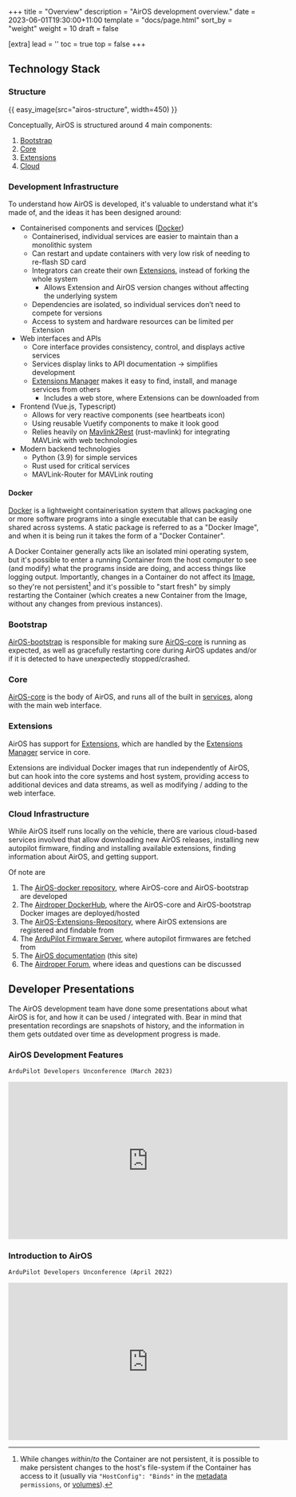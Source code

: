 +++
title = "Overview"
description = "AirOS development overview."
date = 2023-06-01T19:30:00+11:00
template = "docs/page.html"
sort_by = "weight"
weight = 10
draft = false

[extra]
lead = ''
toc = true
top = false
+++

## Technology Stack

### Structure

{{ easy_image(src="airos-structure", width=450) }}

Conceptually, AirOS is structured around 4 main components:

1. [Bootstrap](#bootstrap)
1. [Core](#core)
1. [Extensions](#extensions)
1. [Cloud](#cloud-infrastructure)

### Development Infrastructure

To understand how AirOS is developed, it's valuable to understand what it's made of, and the ideas it has been designed around:

- Containerised components and services ([Docker](#docker))
    - Containerised, individual services are easier to maintain than a monolithic system
    - Can restart and update containers with very low risk of needing to re-flash SD card
    - Integrators can create their own [Extensions](#extensions), instead of forking the whole system
        - Allows Extension and AirOS version changes without affecting the underlying system
    - Dependencies are isolated, so individual services don’t need to compete for versions
    - Access to system and hardware resources can be limited per Extension
- Web interfaces and APIs
    - Core interface provides consistency, control, and displays active services
    - Services display links to API documentation → simplifies development
    - [Extensions Manager](../../usage/advanced/#extensions-manager) makes it easy to find, install, and manage services from others
        - Includes a web store, where Extensions can be downloaded from
- Frontend (Vue.js, Typescript)
    - Allows for very reactive components (see heartbeats icon)
    - Using reusable Vuetify components to make it look good
    - Relies heavily on [Mavlink2Rest](https://github.com/mavlink/mavlink2rest) (rust-mavlink) for integrating MAVLink with web technologies
- Modern backend technologies
    - Python (3.9) for simple services
    - Rust used for critical services
    - MAVLink-Router for MAVLink routing

#### Docker

[Docker](https://www.docker.com/resources/what-container/) is a lightweight containerisation system that allows packaging one or more software programs into a single executable that can be easily shared across systems. A static package is referred to as a "Docker Image", and when it is being run it takes the form of a "Docker Container".

A Docker Container generally acts like an isolated mini operating system, but it's possible to enter a running Container from the host computer to see (and modify) what the programs inside are doing, and access things like logging output. Importantly, changes in a Container do not affect its [Image](https://docs.docker.com/get-started/overview/#images), so they're not persistent[^1] and it's possible to "start fresh" by simply restarting the Container (which creates a new Container from the Image, without any changes from previous instances).

[^1]:While changes _within_/_to_ the Container are not persistent, it is possible to make persistent changes to the host's file-system if the Container has access to it (usually via `"HostConfig": "Binds"` in the [metadata](../extensions#metadata-dockerfile) `permissions`, or [volumes](https://docs.docker.com/storage/volumes/)).

### Bootstrap

[AirOS-bootstrap](../bootstrap) is responsible for making sure [AirOS-core](#core) is running as expected, as well as gracefully restarting core during AirOS updates and/or if it is detected to have unexpectedly stopped/crashed.

### Core

[AirOS-core](../core) is the body of AirOS, and runs all of the built in [services](../../usage/advanced/#available-services), along with the main web interface.

### Extensions

AirOS has support for [Extensions](../extensions), which are handled by the [Extensions Manager](../../usage/advanced/#extensions-manager) service in core.

Extensions are individual Docker images that run independently of AirOS, but can hook into the core systems and host system, providing access to additional devices and data streams, as well as modifying / adding to the web interface.

### Cloud Infrastructure

While AirOS itself runs locally on the vehicle, there are various cloud-based services involved that allow downloading new AirOS releases, installing new autopilot firmware, finding and installing available extensions, finding information about AirOS, and getting support.

Of note are
1. The [AirOS-docker repository](https://github.com/airdroperua/AirOS-docker), where AirOS-core and AirOS-bootstrap are developed
1. The [Airdroper DockerHub](https://hub.docker.com/u/airdroperua/), where the AirOS-core and AirOS-bootstrap Docker images are deployed/hosted
1. The [AirOS-Extensions-Repository](https://github.com/airdroperua/AirOS-Extensions-Repository), where AirOS extensions are registered and findable from
1. The [ArduPilot Firmware Server](https://firmware.ardupilot.org), where autopilot firmwares are fetched from
1. The [AirOS documentation](https://airos.cloud/docs) (this site)
1. The [Airdroper Forum](https://discuss.airdroper.org/c/airdroperua-software/blue-os/85), where ideas and questions can be discussed

## Developer Presentations

The AirOS development team have done some presentations about what AirOS is for, and how it can be used / integrated with. Bear in mind that presentation recordings are snapshots of history, and the information in them gets outdated over time as development progress is made.

### AirOS Development Features
`ArduPilot Developers Unconference (March 2023)`
<iframe width="560" height="315" src="https://www.youtube.com/embed/61pHgPzhHv8" title="YouTube video player" frameborder="0" allow="encrypted-media;" allowfullscreen></iframe>

### Introduction to AirOS
`ArduPilot Developers Unconference (April 2022)`
<iframe width="560" height="315" src="https://www.youtube.com/embed/eV6oDm6He2U" title="YouTube video player" frameborder="0" allow="encrypted-media;" allowfullscreen></iframe>
